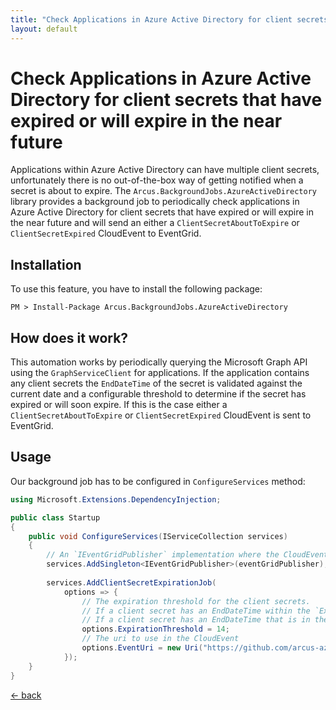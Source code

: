 ```yaml
---
title: "Check Applications in Azure Active Directory for client secrets that have expired or will expire in the near future"
layout: default
---
```


# Check Applications in Azure Active Directory for client secrets that have expired or will expire in the near future

Applications within Azure Active Directory can have multiple client secrets, unfortunately there is no out-of-the-box way of getting notified when a secret is about to expire. 
The `Arcus.BackgroundJobs.AzureActiveDirectory` library provides a background job to periodically check applications in Azure Active Directory for client secrets that have expired or will expire in the near future and will send an either a `ClientSecretAboutToExpire` or `ClientSecretExpired` CloudEvent to EventGrid.

## Installation

To use this feature, you have to install the following package:

```shell
PM > Install-Package Arcus.BackgroundJobs.AzureActiveDirectory
```

## How does it work?

This automation works by periodically querying the Microsoft Graph API using the `GraphServiceClient` for applications. If the application contains any client secrets the `EndDateTime` of the secret is validated against the current date and a configurable threshold to determine if the secret has expired or will soon expire.
If this is the case either a `ClientSecretAboutToExpire` or `ClientSecretExpired` CloudEvent is sent to EventGrid.

## Usage

Our background job has to be configured in `ConfigureServices` method:

```csharp
using Microsoft.Extensions.DependencyInjection;

public class Startup
{
    public void ConfigureServices(IServiceCollection services)
    {
        // An `IEventGridPublisher` implementation where the CloudEvents are sent to
        services.AddSingleton<IEventGridPublisher>(eventGridPublisher);
    
        services.AddClientSecretExpirationJob(
            options => {
                // The expiration threshold for the client secrets. 
                // If a client secret has an EndDateTime within the `ExpirationThreshold` a `ClientSecretAboutToExpire` CloudEvent is used.
                // If a client secret has an EndDateTime that is in the past a `ClientSecretExpired` event is used.
                options.ExpirationThreshold = 14;
                // The uri to use in the CloudEvent
                options.EventUri = new Uri("https://github.com/arcus-azure/arcus.backgroundjobs");
            });
    }
}
```

[&larr; back](/)
